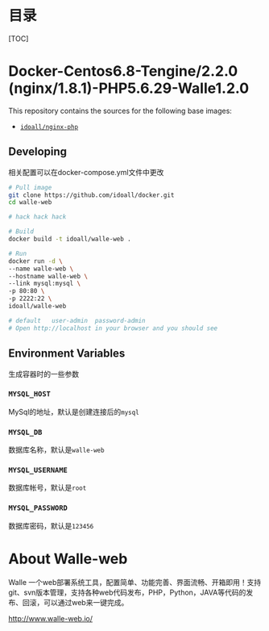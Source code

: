 # 目录

[TOC]

# Docker-Centos6.8-Tengine/2.2.0 (nginx/1.8.1)-PHP5.6.29-Walle1.2.0


This repository contains the sources for the following base images:
- [`idoall/nginx-php`](https://hub.docker.com/r/idoall/nginx-php/)


## Developing
相关配置可以在docker-compose.yml文件中更改
```bash
# Pull image
git clone https://github.com/idoall/docker.git
cd walle-web

# hack hack hack

# Build
docker build -t idoall/walle-web .

# Run
docker run -d \
--name walle-web \
--hostname walle-web \
--link mysql:mysql \
-p 80:80 \
-p 2222:22 \
idoall/walle-web

# default   user-admin  password-admin
# Open http://localhost in your browser and you should see
```

## Environment Variables

生成容器时的一些参数

### `MYSQL_HOST`

MySql的地址，默认是创建连接后的`mysql`

### `MYSQL_DB`

数据库名称，默认是`walle-web`

### `MYSQL_USERNAME`

数据库帐号，默认是`root`

### `MYSQL_PASSWORD`

数据库密码，默认是`123456`

# About Walle-web

Walle 一个web部署系统工具，配置简单、功能完善、界面流畅、开箱即用！支持git、svn版本管理，支持各种web代码发布，PHP，Python，JAVA等代码的发布、回滚，可以通过web来一键完成。

http://www.walle-web.io/